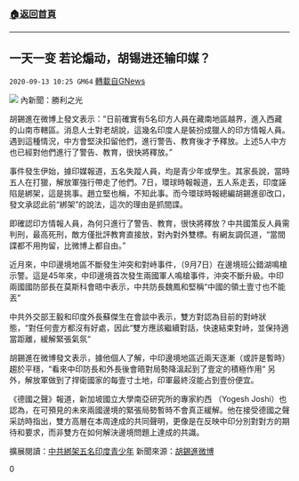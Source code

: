 ###  [:house:返回首頁](https://github.com/ourhimalayas/txt)
---

## 一天一变 若论煽动，胡锡进还输印媒？
`2020-09-13 10:25 GM64` [轉載自GNews](https://gnews.org/zh-hant/352485/)

![](https://s3.amazonaws.com/gnews-media-offload/wp-content/uploads/2020/09/13090807/screenshot_2020-09-13-16-24-51-603_discord.png)
內新聞：勝利之光

胡錫進在微博上發文表示：”日前確實有5名印方人員在藏南地區越界，進入西藏的山南市轄區。消息人士對老胡說，這幾名印度人是裝扮成獵人的印方情報人員。遇到這種情況，中方會堅決扣留他們，進行警告、教育後才予釋放。上述5人中方也已經對他們進行了警告、教育，很快將釋放。”

事件發生伊始，據印媒報道，五名失蹤人員，均是青少年或學生。其家長說，當時五人在打獵，解放軍強行帶走了他們。7日，環球時報報道，五人系走丟，印度誣陷是綁架，這是挑事。趙立堅也稱，不知此事。而今環球時報總編胡錫進卻改口，發文承認此前“綁架”的說法，這次的理由是抓間諜。

即確認印方情報人員，為何只進行了警告、教育，很快將釋放？中共國策反人員需判刑，最高死刑，敵方僅批評教育直接放，對內對外雙標。有網友調侃道，“當間諜都不用拘留，比微博上都自由。”

近月來，中印邊境地區不斷發生沖突和對峙事件，（9月7日）在邊境班公錯湖鳴槍示警。這是45年來，中印邊境首次發生兩國軍人鳴槍事件，沖突不斷升級。中印兩國國防部長在莫斯科會晤中表示，中共防長魏鳳和堅稱“中國的領土壹寸也不能丟”

中共外交部王毅和印度外長蘇傑生在會談中表示，雙方對認為目前的對峙狀態，“對任何壹方都沒有好處，因此“雙方應該繼續對話，快速結束對峙，並保持適當距離，緩解緊張氣氛“

胡錫進在微博發文表示，據他個人了解，中印邊境地區近兩天逐漸（或許是暫時）趨於平穩，“看來中印防長和外長後會晤對局勢降溫起到了壹定的積極作用“ 另外，解放軍做到了捍衛國家的每壹寸土地，印軍最終沒能占到壹份便宜。

《德國之聲》報道，新加坡國立大學南亞研究所的專家約西 （Yogesh Joshi）也認為，在可預見的未來兩國邊境的緊張局勢暫時不會真正緩解。他在接受德國之聲采訪時指出，雙方高層在本周達成的共同聲明，更像是在反映中印分別對對方的期待和要求，而非雙方在如何解決邊境問題上達成的共識。

擴展閱讀：[中共綁架五名印度青少年](https://gnews.org/zh-hans/343968/)
新聞來源：[胡錫進微博](https://m.weibo.cn/1989660417/4548286368978525)

0
